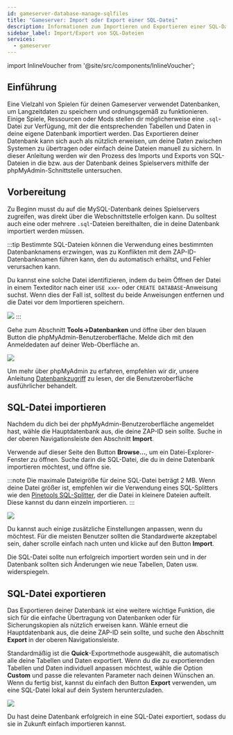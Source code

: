```yaml
---
id: gameserver-database-manage-sqlfiles
title: "Gameserver: Import oder Export einer SQL-Datei"
description: Informationen zum Importieren und Exportieren einer SQL-Datei in/aus der Datenbank für deinen Spielserver von ZAP-Hosting – ZAP-Hosting.com-Dokumentation
sidebar_label: Import/Export von SQL-Dateien
services:
  - gameserver
---
```


import InlineVoucher from '@site/src/components/InlineVoucher';

## Einführung

Eine Vielzahl von Spielen für deinen Gameserver verwendet Datenbanken, um Langzeitdaten zu speichern und ordnungsgemäß zu funktionieren. Einige Spiele, Ressourcen oder Mods stellen dir möglicherweise eine `.sql`-Datei zur Verfügung, mit der die entsprechenden Tabellen und Daten in deine eigene Datenbank importiert werden. Das Exportieren deiner Datenbank kann sich auch als nützlich erweisen, um deine Daten zwischen Systemen zu übertragen oder einfach deine Dateien manuell zu sichern. In dieser Anleitung werden wir den Prozess des Imports und Exports von SQL-Dateien in die bzw. aus der Datenbank deines Spielservers mithilfe der phpMyAdmin-Schnittstelle untersuchen.

<InlineVoucher />

## Vorbereitung

Zu Beginn musst du auf die MySQL-Datenbank deines Spielservers zugreifen, was direkt über die Webschnittstelle erfolgen kann. Du solltest auch eine oder mehrere `.sql`-Dateien bereithalten, die in deine Datenbank importiert werden müssen.

:::tip
Bestimmte SQL-Dateien können die Verwendung eines bestimmten Datenbanknamens erzwingen, was zu Konflikten mit dem ZAP-ID-Datenbanknamen führen kann, den du automatisch erhältst, und Fehler verursachen kann.

Du kannst eine solche Datei identifizieren, indem du beim Öffnen der Datei in einem Texteditor nach einer `USE xxx`- oder `CREATE DATABASE`-Anweisung suchst. Wenn dies der Fall ist, solltest du beide Anweisungen entfernen und die Datei vor dem Importieren speichern.

![](https://screensaver01.zap-hosting.com/index.php/s/DRoDqGngrS7qbQW/preview)
:::

Gehe zum Abschnitt **Tools->Datenbanken** und öffne über den blauen Button die phpMyAdmin-Benutzeroberfläche. Melde dich mit den Anmeldedaten auf deiner Web-Oberfläche an.

![](https://screensaver01.zap-hosting.com/index.php/s/8HgkfqBaw26XC5g/preview)

Um mehr über phpMyAdmin zu erfahren, empfehlen wir dir, unsere Anleitung [Datenbankzugriff](gameserver-databases-pma.md) zu lesen, der die Benutzeroberfläche ausführlicher behandelt.

## SQL-Datei importieren

Nachdem du dich bei der phpMyAdmin-Benutzeroberfläche angemeldet hast, wähle die Hauptdatenbank aus, die deine ZAP-ID sein sollte. Suche in der oberen Navigationsleiste den Abschnitt **Import**.

Verwende auf dieser Seite den Button **Browse...**, um ein Datei-Explorer-Fenster zu öffnen. Suche darin die SQL-Datei, die du in deine Datenbank importieren möchtest, und öffne sie.

:::note
Die maximale Dateigröße für deine SQL-Datei beträgt 2 MB. Wenn deine Datei größer ist, empfehlen wir die Verwendung eines SQL-Splitters wie den [Pinetools SQL-Splitter](https://pinetools.com/split-files), der die Datei in kleinere Dateien aufteilt. Diese kannst du dann einzeln importieren.
:::

![](https://screensaver01.zap-hosting.com/index.php/s/TgZZBaSJJmXraZc/preview)

Du kannst auch einige zusätzliche Einstellungen anpassen, wenn du möchtest. Für die meisten Benutzer sollten die Standardwerte akzeptabel sein, daher scrolle einfach nach unten und klicke auf den Button **Import**.

Die SQL-Datei sollte nun erfolgreich importiert worden sein und in der Datenbank sollten sich Änderungen wie neue Tabellen, Daten usw. widerspiegeln.

## SQL-Datei exportieren

Das Exportieren deiner Datenbank ist eine weitere wichtige Funktion, die sich für die einfache Übertragung von Datenbanken oder für Sicherungskopien als nützlich erweisen kann. Wähle erneut die Hauptdatenbank aus, die deine ZAP-ID sein sollte, und suche den Abschnitt **Export** in der oberen Navigationsleiste.

Standardmäßig ist die **Quick**-Exportmethode ausgewählt, die automatisch alle deine Tabellen und Daten exportiert. Wenn du die zu exportierenden Tabellen und Daten individuell anpassen möchtest, wähle die Option **Custom** und passe die relevanten Parameter nach deinen Wünschen an. Wenn du fertig bist, kannst du einfach den Button **Export** verwenden, um eine SQL-Datei lokal auf dein System herunterzuladen.

![](https://screensaver01.zap-hosting.com/index.php/s/Qa2HakWpYGpfzfA/preview)

Du hast deine Datenbank erfolgreich in eine SQL-Datei exportiert, sodass du sie in Zukunft einfach importieren kannst.

<InlineVoucher />
